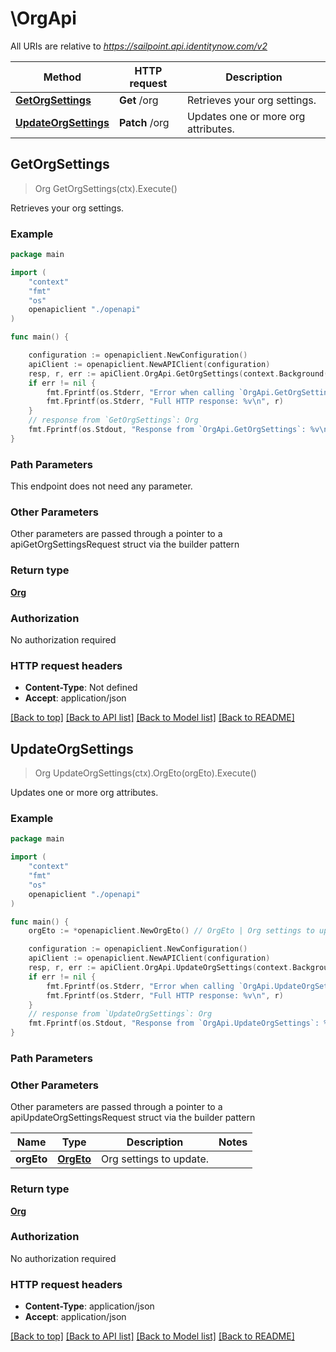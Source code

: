# \OrgApi

All URIs are relative to *https://sailpoint.api.identitynow.com/v2*

Method | HTTP request | Description
------------- | ------------- | -------------
[**GetOrgSettings**](OrgApi.md#GetOrgSettings) | **Get** /org | Retrieves your org settings.
[**UpdateOrgSettings**](OrgApi.md#UpdateOrgSettings) | **Patch** /org | Updates one or more org attributes.



## GetOrgSettings

> Org GetOrgSettings(ctx).Execute()

Retrieves your org settings.



### Example

```go
package main

import (
    "context"
    "fmt"
    "os"
    openapiclient "./openapi"
)

func main() {

    configuration := openapiclient.NewConfiguration()
    apiClient := openapiclient.NewAPIClient(configuration)
    resp, r, err := apiClient.OrgApi.GetOrgSettings(context.Background()).Execute()
    if err != nil {
        fmt.Fprintf(os.Stderr, "Error when calling `OrgApi.GetOrgSettings``: %v\n", err)
        fmt.Fprintf(os.Stderr, "Full HTTP response: %v\n", r)
    }
    // response from `GetOrgSettings`: Org
    fmt.Fprintf(os.Stdout, "Response from `OrgApi.GetOrgSettings`: %v\n", resp)
}
```

### Path Parameters

This endpoint does not need any parameter.

### Other Parameters

Other parameters are passed through a pointer to a apiGetOrgSettingsRequest struct via the builder pattern


### Return type

[**Org**](Org.md)

### Authorization

No authorization required

### HTTP request headers

- **Content-Type**: Not defined
- **Accept**: application/json

[[Back to top]](#) [[Back to API list]](../README.md#documentation-for-api-endpoints)
[[Back to Model list]](../README.md#documentation-for-models)
[[Back to README]](../README.md)


## UpdateOrgSettings

> Org UpdateOrgSettings(ctx).OrgEto(orgEto).Execute()

Updates one or more org attributes.



### Example

```go
package main

import (
    "context"
    "fmt"
    "os"
    openapiclient "./openapi"
)

func main() {
    orgEto := *openapiclient.NewOrgEto() // OrgEto | Org settings to update.

    configuration := openapiclient.NewConfiguration()
    apiClient := openapiclient.NewAPIClient(configuration)
    resp, r, err := apiClient.OrgApi.UpdateOrgSettings(context.Background()).OrgEto(orgEto).Execute()
    if err != nil {
        fmt.Fprintf(os.Stderr, "Error when calling `OrgApi.UpdateOrgSettings``: %v\n", err)
        fmt.Fprintf(os.Stderr, "Full HTTP response: %v\n", r)
    }
    // response from `UpdateOrgSettings`: Org
    fmt.Fprintf(os.Stdout, "Response from `OrgApi.UpdateOrgSettings`: %v\n", resp)
}
```

### Path Parameters



### Other Parameters

Other parameters are passed through a pointer to a apiUpdateOrgSettingsRequest struct via the builder pattern


Name | Type | Description  | Notes
------------- | ------------- | ------------- | -------------
 **orgEto** | [**OrgEto**](OrgEto.md) | Org settings to update. | 

### Return type

[**Org**](Org.md)

### Authorization

No authorization required

### HTTP request headers

- **Content-Type**: application/json
- **Accept**: application/json

[[Back to top]](#) [[Back to API list]](../README.md#documentation-for-api-endpoints)
[[Back to Model list]](../README.md#documentation-for-models)
[[Back to README]](../README.md)


